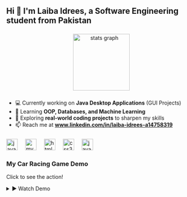 <h2 align="left">Hi 👋 I'm Laiba Idrees, a Software Engineering student from Pakistan</h2>

###

<div align="center">
  <img src="https://github-readme-stats.vercel.app/api?username=laiba7826&hide_title=false&hide_rank=false&show_icons=true&include_all_commits=true&count_private=true&disable_animations=false&theme=radical&locale=en&hide_border=false" height="150" alt="stats graph" />
</div>

###

- 💻 Currently working on **Java Desktop Applications** (GUI Projects)  
- 🌱 Learning **OOP, Databases, and Machine Learning**
- 🚀 Exploring **real-world coding projects** to sharpen my skills  
- 📫 Reach me at **www.linkedin.com/in/laiba-idrees-a14758319**  

###

<div align="left">
  <img src="https://cdn.jsdelivr.net/gh/devicons/devicon/icons/java/java-original.svg" height="30" alt="java logo" />
  <img width="12" />
  <img src="https://cdn.jsdelivr.net/gh/devicons/devicon/icons/mysql/mysql-original.svg" height="30" alt="mysql logo" />
  <img width="12" />
  <img src="https://cdn.jsdelivr.net/gh/devicons/devicon/icons/html5/html5-original.svg" height="30" alt="html5 logo" />
  <img width="12" />
  <img src="https://cdn.jsdelivr.net/gh/devicons/devicon/icons/css3/css3-original.svg" height="30" alt="css3 logo" />
  <img width="12" />
  <img src="https://cdn.jsdelivr.net/gh/devicons/devicon/icons/javascript/javascript-original.svg" height="30" alt="javascript logo" />

  ###  My Car Racing Game Demo

Click to see the action!

<details>
  <summary>▶ Watch Demo</summary>

  <div align="center">
    <img src="https://media.giphy.com/media/3ohzdIuqJoo8QdKlnW/giphy.gif" alt="Car Racing Demo" width="500" />
  </div>
</details>

